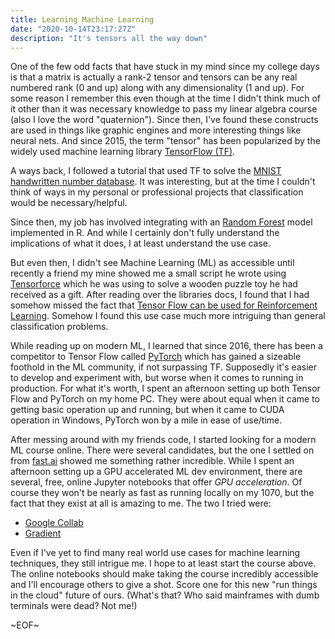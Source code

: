 ```yaml
---
title: Learning Machine Learning
date: "2020-10-14T23:17:27Z"
description: "It's tensors all the way down"
---
```


One of the few odd facts that have stuck in my mind since my college days is that a matrix is actually a rank-2 tensor and tensors can be any real numbered rank (0 and up) along with any dimensionality (1 and up). For some reason I remember this even though at the time I didn't think much of it other than it was necessary knowledge to pass my linear algebra course (also I love the word "quaternion"). Since then, I've found these constructs are used in things like graphic engines and more interesting things like neural nets. And since 2015, the term "tensor" has been popularized by the widely used machine learning library [TensorFlow (TF)](https://www.tensorflow.org/).

A ways back, I followed a tutorial that used TF to solve the [MNIST handwritten number database](https://en.wikipedia.org/wiki/MNIST_database). It was interesting, but at the time I couldn't think of ways in my personal or professional projects that classification would be necessary/helpful.

Since then, my job has involved integrating with an [Random Forest](https://en.wikipedia.org/wiki/Random_forest) model implemented in R. And while I certainly don't fully understand the implications of what it does, I at least understand the use case.

But even then, I didn't see Machine Learning (ML) as accessible until recently a friend my mine showed me a small script he wrote using [Tensorforce](https://tensorforce.readthedocs.io/) which he was using to solve a wooden puzzle toy he had received as a gift. After reading over the libraries docs, I found that I had somehow missed the fact that [Tensor Flow can be used for Reinforcement Learning](https://www.tensorflow.org/agents/tutorials/0_intro_rl). Somehow I found this use case much more intriguing than general classification problems.

While reading up on modern ML, I learned that since 2016, there has been a competitor to Tensor Flow called [PyTorch](https://pytorch.org/) which has gained a sizeable foothold in the ML community, if not surpassing TF. Supposedly it's easier to develop and experiment with, but worse when it comes to running in production. For what it's worth, I spent an afternoon setting up both Tensor Flow and PyTorch on my home PC. They were about equal when it came to getting basic operation up and running, but when it came to CUDA operation in Windows, PyTorch won by a mile in ease of use/time.

After messing around with my friends code, I started looking for a modern ML course online. There were several candidates, but the one I settled on from [fast.ai](https://www.fast.ai/) showed me something rather incredible. While I spent an afternoon setting up a GPU accelerated ML dev environment, there are several, free, online Jupyter notebooks that offer _GPU acceleration_. Of course they won't be nearly as fast as running locally on my 1070, but the fact that they exist at all is amazing to me. The two I tried were:
- [Google Collab](https://colab.research.google.com/)
- [Gradient](https://gradient.paperspace.com/)

Even if I've yet to find many real world use cases for machine learning techniques, they still intrigue me. I hope to at least start the course above. The online notebooks should make taking the course incredibly accessible and I'll encourage others to give a shot. Score one for this new "run things in the cloud" future of ours. (What's that? Who said mainframes with dumb terminals were dead? Not me!)

~EOF~